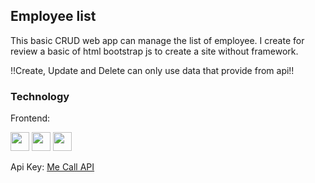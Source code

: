 ## Employee list
This basic CRUD web app can manage the list of employee. I create for review a basic of html bootstrap js to create a site without framework.

!!Create, Update and Delete can only use data that provide from api!!

### Technology
<p>Frontend:</p> <div> <img src="https://user-images.githubusercontent.com/25181517/192158954-f88b5814-d510-4564-b285-dff7d6400dad.png" width="30"/> <img src="https://user-images.githubusercontent.com/25181517/183898054-b3d693d4-dafb-4808-a509-bab54cf5de34.png" width="30"/> <img src="https://user-images.githubusercontent.com/25181517/117447155-6a868a00-af3d-11eb-9cfe-245df15c9f3f.png" width="30"/></div>

<p>Api Key: <a href ="https://www.mecallapi.com/">Me Call API</a></p>
